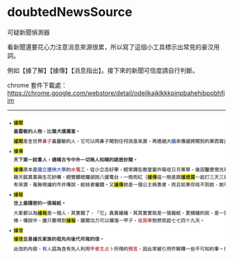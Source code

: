 # doubtedNewsSource

可疑新聞偵測器

看新聞還要花心力注意消息來源很累，所以寫了這個小工具標示出常見的豪洨用詞。

例如【據了解】【據傳】【消息指出】。接下來的新聞可信度請自行判斷。


chrome 套件下載處：
https://chrome.google.com/webstore/detail/odeilkajklkkkpinpbahehibpobhfjim

---
<img src="screenshot.png">
